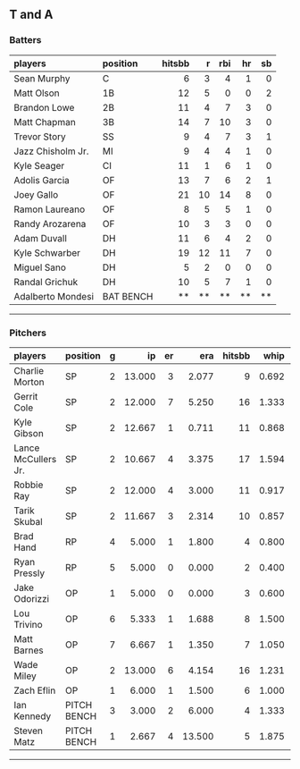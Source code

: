 ## T and A

### Batters

 
|players           |position  | hitsbb|  r| rbi| hr| sb| 
|:-----------------|:---------|------:|--:|---:|--:|--:| 
|Sean Murphy       |C         |      6|  3|   4|  1|  0| 
|Matt Olson        |1B        |     12|  5|   0|  0|  2| 
|Brandon Lowe      |2B        |     11|  4|   7|  3|  0| 
|Matt Chapman      |3B        |     14|  7|  10|  3|  0| 
|Trevor Story      |SS        |      9|  4|   7|  3|  1| 
|Jazz Chisholm Jr. |MI        |      9|  4|   4|  1|  0| 
|Kyle Seager       |CI        |     11|  1|   6|  1|  0| 
|Adolis Garcia     |OF        |     13|  7|   6|  2|  1| 
|Joey Gallo        |OF        |     21| 10|  14|  8|  0| 
|Ramon Laureano    |OF        |      8|  5|   5|  1|  0| 
|Randy Arozarena   |OF        |     10|  3|   3|  0|  0| 
|Adam Duvall       |DH        |     11|  6|   4|  2|  0| 
|Kyle Schwarber    |DH        |     19| 12|  11|  7|  0| 
|Miguel Sano       |DH        |      5|  2|   0|  0|  0| 
|Randal Grichuk    |DH        |     10|  5|   7|  1|  0| 
|Adalberto Mondesi |BAT BENCH |     **| **|  **| **| **| 


* * *

### Pitchers

 
|players             |position    |  g|     ip| er|    era| hitsbb|  whip| so|  w| sv| 
|:-------------------|:-----------|--:|------:|--:|------:|------:|-----:|--:|--:|--:| 
|Charlie Morton      |SP          |  2| 13.000|  3|  2.077|      9| 0.692| 18|  1|  0| 
|Gerrit Cole         |SP          |  2| 12.000|  7|  5.250|     16| 1.333| 12|  0|  0| 
|Kyle Gibson         |SP          |  2| 12.667|  1|  0.711|     11| 0.868| 17|  1|  0| 
|Lance McCullers Jr. |SP          |  2| 10.667|  4|  3.375|     17| 1.594| 15|  2|  0| 
|Robbie Ray          |SP          |  2| 12.000|  4|  3.000|     11| 0.917| 16|  2|  0| 
|Tarik Skubal        |SP          |  2| 11.667|  3|  2.314|     10| 0.857| 13|  0|  0| 
|Brad Hand           |RP          |  4|  5.000|  1|  1.800|      4| 0.800|  4|  0|  3| 
|Ryan Pressly        |RP          |  5|  5.000|  0|  0.000|      2| 0.400| 10|  0|  3| 
|Jake Odorizzi       |OP          |  1|  5.000|  0|  0.000|      3| 0.600|  3|  0|  0| 
|Lou Trivino         |OP          |  6|  5.333|  1|  1.688|      8| 1.500|  5|  0|  1| 
|Matt Barnes         |OP          |  7|  6.667|  1|  1.350|      7| 1.050|  9|  1|  3| 
|Wade Miley          |OP          |  2| 13.000|  6|  4.154|     16| 1.231| 13|  0|  0| 
|Zach Eflin          |OP          |  1|  6.000|  1|  1.500|      6| 1.000|  4|  0|  0| 
|Ian Kennedy         |PITCH BENCH |  3|  3.000|  2|  6.000|      4| 1.333|  4|  0|  2| 
|Steven Matz         |PITCH BENCH |  1|  2.667|  4| 13.500|      5| 1.875|  3|  0|  0| 


* * *


